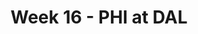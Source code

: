 ---
layout: game
title: Week 16 - PHI at DAL
season: 2011
game_id: 2011_16_PHI_DAL
away_team: PHI
home_team: DAL
---
